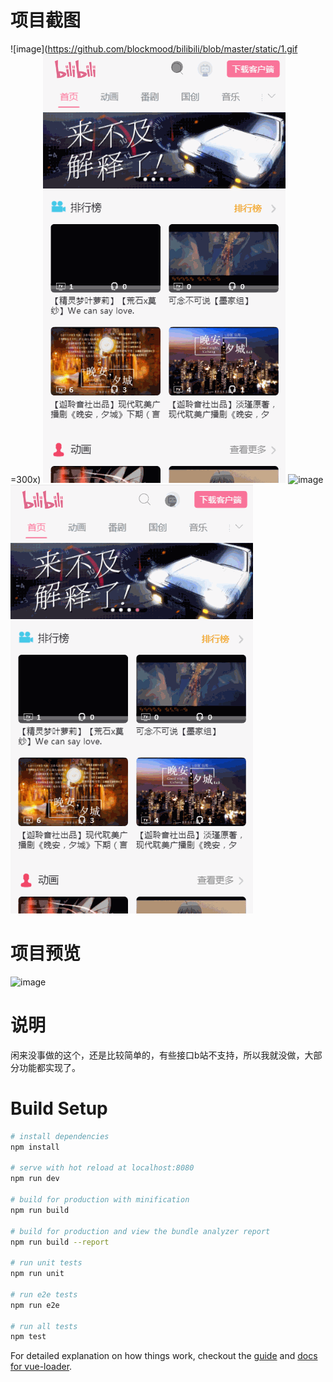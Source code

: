 # 项目截图

![image](https://github.com/blockmood/bilibili/blob/master/static/1.gif =300x)
![image](https://github.com/blockmood/bilibili/blob/master/static/2.gif)
![image](https://github.com/blockmood/bilibili/blob/master/static/3.gif)
![image](https://github.com/blockmood/bilibili/blob/master/static/4.gif)

# 项目预览

![image](https://github.com/blockmood/bilibili/blob/master/static/wecat.png)

# 说明

闲来没事做的这个，还是比较简单的，有些接口b站不支持，所以我就没做，大部分功能都实现了。

# Build Setup

``` bash
# install dependencies
npm install

# serve with hot reload at localhost:8080
npm run dev

# build for production with minification
npm run build

# build for production and view the bundle analyzer report
npm run build --report

# run unit tests
npm run unit

# run e2e tests
npm run e2e

# run all tests
npm test
```

For detailed explanation on how things work, checkout the [guide](http://vuejs-templates.github.io/webpack/) and [docs for vue-loader](http://vuejs.github.io/vue-loader).
